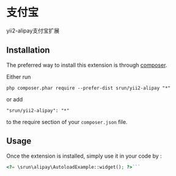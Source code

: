 支付宝
===
yii2-alipay支付宝扩展

Installation
------------

The preferred way to install this extension is through [composer](http://getcomposer.org/download/).

Either run

```
php composer.phar require --prefer-dist srun/yii2-alipay "*"
```

or add

```
"srun/yii2-alipay": "*"
```

to the require section of your `composer.json` file.


Usage
-----

Once the extension is installed, simply use it in your code by  :

```php
<?= \srun\alipay\AutoloadExample::widget(); ?>```